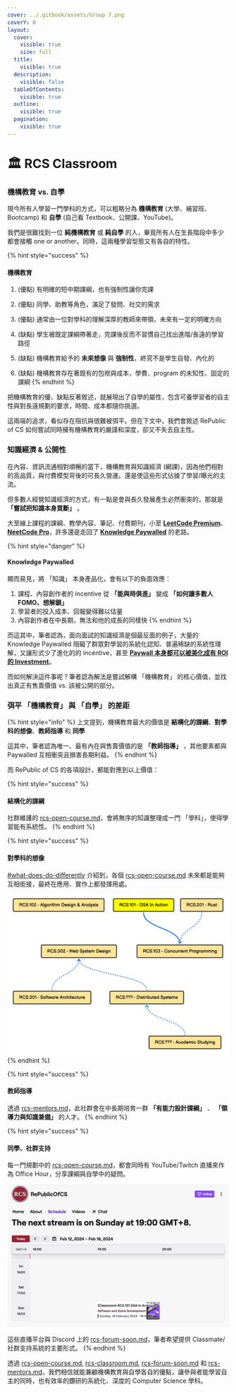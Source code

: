 ```yaml
---
cover: ../.gitbook/assets/Group 7.png
coverY: 0
layout:
  cover:
    visible: true
    size: full
  title:
    visible: true
  description:
    visible: false
  tableOfContents:
    visible: true
  outline:
    visible: true
  pagination:
    visible: true
---
```


# 🏛️ RCS Classroom

### 機構教育 vs. 自學

現今所有人學習一門學科的方式，可以粗略分為 **機構教育** (大學、補習班、Bootcamp) 和 **自學** (自己看 Textbook、公開課、YouTube)。

我們是很難找到一位 **純機構教育** 或 **純自學** 的人，畢竟所有人在生長階段中多少都會接觸 one or another。同時，這兩種學習型態又有各自的特性。

{% hint style="success" %}
#### 機構教育

1. (優點) 有明確的短中期課綱，也有強制性讓你完課
2. (優點) 同學、助教等角色，滿足了發問、社交的需求
3. (優點) 通常由一位對學科的理解深厚的教師來帶領，未來有一定的明確方向



1. (缺點) 學生被既定課綱帶著走，完課後反而不習慣自己找出進階/長遠的學習路徑
2. (缺點) 機構教育給予的 **未來想像** 與 **強制性**，終究不是學生自發、內化的
3. (缺點) 機構教育存在著既有的包袱與成本，學費、program 的未知性、固定的課綱
{% endhint %}

把機構教育的優、缺點反著敘述，就展現出了自學的屬性，包含可養學習者的自主性與對長遠規劃的要求，時間、成本都隨你挑選。

這兩端的追求，看似存在阻抗與很難被弭平。但在下文中，我們會敘述 RePublic of CS 如何嘗試同時擁有機構教育的嚴謹和深度，卻又不失去自主性。

### 知識經濟 & 公開性

在內容、資訊流通相對順暢的當下，機構教育與知識經濟 (網課)，因為他們相對的高品質，與付費模型背後的可長久營運。還是使這些形式佔據了學習/曝光的主流。

但多數人經營知識經濟的方式，有一點是會與長久發展產生必然衝突的，那就是 **「嘗試把知識本身買斷」** 。

大至線上課程的課綱、教學內容、筆記、付費期刊，小至 [**LeetCode Premium**](https://leetcode.com/subscribe/)、[**NeetCode Pro**](https://neetcode.io/pro)，許多還是走回了 [**Knowledge Paywalled**](https://www.vox.com/the-highlight/2019/6/3/18271538/open-access-elsevier-california-sci-hub-academic-paywalls) 的老路。

{% hint style="danger" %}
#### Knowledge Paywalled

顯而易見，將 「知識」 本身產品化，會有以下的負面效應：



1. 課程、內容創作者的 incentive 從 **「能與時俱進」** 變成 **「如何讓多數人 FOMO、想解鎖」**
2. 學習者的投入成本、回報變得難以估量
3. 內容創作者在中長期，無法和他的成長的同樣快
{% endhint %}

而這其中，筆者認為，面向面試的知識經濟是個最反面的例子，大量的 Knowledge Paywalled 阻礙了群眾對學習的系統化認知、普遍稀缺的系統性理解，又讓形式少了進化的的 incentive，甚至 [**Paywall 本身都可以被美化成有 ROI 的 Investment**](https://www.teamblind.com/post/Is-leetcode-premium-worth-it-ECSF7OzX)。

而如何解決這件事呢？筆者認為解法是嘗試解構 「機構教育」 的核心價值，並找出真正有售賣價值 vs. 該被公開的部分。

### 弭平 「機構教育」 與 「自學」 的差距

{% hint style="info" %}
上文提到，機構教育最大的價值是 **結構化的課綱**、**對學科的想像**、**教師指導** 和 **同學**

這其中，筆者認為唯一、最有內在與售賣價值的是 **「教師指導」** ，其他要素都與 Paywalled 互相衝突且損害長期利益。
{% endhint %}

而 RePublic of CS 的各項設計，都能對應到以上價值：

{% hint style="success" %}
#### **結構化的課綱**

社群維護的 [rcs-open-course.md](rcs-open-course.md "mention")，會將無序的知識整理成一門 「學科」，使得學習能有系統性。
{% endhint %}

{% hint style="success" %}
#### 對學科的想像

[#what-does-do-differently](rcs-open-course.md#what-does-do-differently "mention") 介紹到，各個 [rcs-open-course.md](rcs-open-course.md "mention") 未來都是能夠互相銜接，最終在應用、實作上都發揮用處。

&#x20;<img src="../.gitbook/assets/image (17).png" alt="" data-size="original">
{% endhint %}

{% hint style="success" %}
#### 教師指導

透過 [rcs-mentors.md](rcs-mentors.md "mention")，此社群會在中長期培育一群 **「有能力設計課綱」** 、 **「領導力與知識兼備」** 的人才。
{% endhint %}

{% hint style="success" %}
#### 同學、社群支持

每一門規劃中的 [rcs-open-course.md](rcs-open-course.md "mention")，都會同時有 YouTube/Twitch 直播來作為 Office Hour，分享課綱與自學中的疑問。

![](<../.gitbook/assets/image (18).png>)&#x20;

這些直播平台與 Discord 上的 [rcs-forum-soon.md](rcs-forum-soon.md "mention")，筆者希望提供 Classmate/社群支持系統的主要形式。
{% endhint %}

透過 [rcs-open-course.md](rcs-open-course.md "mention"), [rcs-classroom.md](rcs-classroom.md "mention"), [rcs-forum-soon.md](rcs-forum-soon.md "mention") 和 [rcs-mentors.md](rcs-mentors.md "mention")，我們相信就能兼顧機構教育與自學各自的優點，讓參與者能學習自主的同時，也有效率的鑽研的系統化、深度的 Computer Science 學科。
